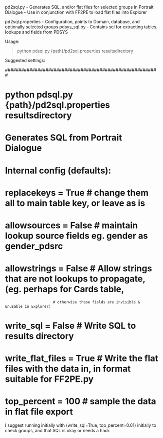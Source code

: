 
pd2sql.py           - Generates SQL, and/or flat files for selected groups in Portrait Dialogue
                    - Use in conjunction with FF2PE to load flat files into Explorer

pd2sql.properties   - Configuration, points to Domain, database, and optionally selected groups
pdsys_sql.py        - Contains sql for extracting tables, lookups and fields from PDSYS

Usage:

> python pdsql.py {path}/pd2sql.properties resultsdirectory

Suggested settings:


#########################################################
#
#  python pdsql.py {path}/pd2sql.properties resultsdirectory
#
#  Generates SQL from Portrait Dialogue
#
#  Internal config (defaults):
#
#  replacekeys = True     # change them all to main table key, or leave as is
#  allowsources = False   # maintain lookup source fields eg. gender as gender_pdsrc
#  allowstrings = False   # Allow strings that are not lookups to propagate, (eg. perhaps for Cards table,
                          # otherwise these fields are invisible & unusable in Explorer)
#  write_sql = False      # Write SQL to results directory
#  write_flat_files = True  # Write the flat files with the data in, in format suitable for FF2PE.py
#  top_percent = 100      # sample the data in flat file export

I suggest running initially with (write_sql=True, top_percent=0.01) initially to check groups,
and that SQL is okay or needs a hack